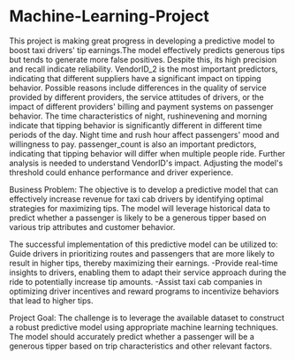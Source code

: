 # Machine-Learning-Project
This project is making great progress in developing a predictive model to boost taxi drivers' tip earnings.The model effectively predicts generous tips but tends to generate more false positives. Despite this, its high precision and recall indicate reliability. VendorID_2 is the most important predictors, indicating that different suppliers have a significant impact on tipping behavior. Possible reasons include differences in the quality of service provided by different providers, the service attitudes of drivers, or the impact of different providers' billing and payment systems on passenger behavior. The time characteristics of night, rushinevening and morning indicate that tipping behavior is significantly different in different time periods of the day. Night time and rush hour affect passengers' mood and willingness to pay. passenger_count is also an important predictors, indicating that tipping behavior will differ when multiple people ride. Further analysis is needed to understand VendorID's impact. Adjusting the model's threshold could enhance performance and driver experience.

Business Problem:
The objective is to develop a predictive model that can effectively increase revenue for taxi cab drivers by identifying optimal strategies for maximizing tips. The model will leverage historical data to predict whether a passenger is likely to be a generous tipper based on various trip attributes and customer behavior.

The successful implementation of this predictive model can be utilized to:
Guide drivers in prioritizing routes and passengers that are more likely to result in higher tips, thereby maximizing their earnings. -Provide real-time insights to drivers, enabling them to adapt their service approach during the ride to potentially increase tip amounts. -Assist taxi cab companies in optimizing driver incentives and reward programs to incentivize behaviors that lead to higher tips.

Project Goal:
The challenge is to leverage the available dataset to construct a robust predictive model using appropriate machine learning techniques. The model should accurately predict whether a passenger will be a generous tipper based on trip characteristics and other relevant factors.



